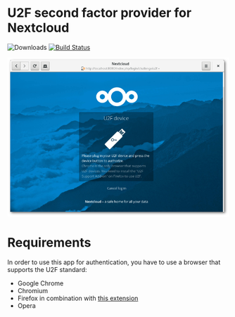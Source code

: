 # U2F second factor provider for Nextcloud

![Downloads](https://img.shields.io/github/downloads/nextcloud/twofactor_u2f/total.svg)
[![Build Status](https://api.travis-ci.org/nextcloud/twofactor_u2f.svg?branch=master)](https://travis-ci.org/nextcloud/twofactor_u2f)

![](screenshots/challenge.png)

# Requirements
In order to use this app for authentication, you have to use a browser that supports the U2F standard:
* Google Chrome
* Chromium
* Firefox in combination with [this extension](https://addons.mozilla.org/en-US/firefox/addon/u2f-support-add-on/)
* Opera
